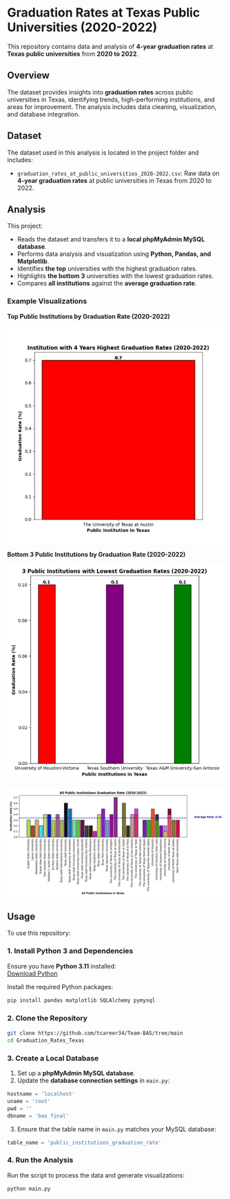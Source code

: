 # Graduation Rates at Texas Public Universities (2020-2022)

This repository contains data and analysis of **4-year graduation rates** at **Texas public universities** from **2020 to 2022**.

## Overview

The dataset provides insights into **graduation rates** across public universities in Texas, identifying trends, high-performing institutions, and areas for improvement. The analysis includes data cleaning, visualization, and database integration.

## Dataset

The dataset used in this analysis is located in the project folder and includes:

- `graduation_rates_at_public_universities_2020-2022.csv`: Raw data on **4-year graduation rates** at public universities in Texas from 2020 to 2022.

## Analysis

This project:
- Reads the dataset and transfers it to a **local phpMyAdmin MySQL database**.
- Performs data analysis and visualization using **Python, Pandas, and Matplotlib**.
- Identifies **the top** universities with the highest graduation rates.
- Highlights **the bottom 3** universities with the lowest graduation rates.
- Compares **all institutions** against the **average graduation rate**.

### Example Visualizations

**Top Public Institutions by Graduation Rate (2020-2022)**

![Figure 1](figure_1.jpg)


**Bottom 3 Public Institutions by Graduation Rate (2020-2022)**

![Bottom 3 Institutions](figure_2.jpg)

[![figure #3.jpg](figure%20%233.jpg)](https://github.com/tcareer34/Team-BAS/blob/Team_Test/Figure%20%233.jpg)

## Usage

To use this repository:

### 1. Install Python 3 and Dependencies

Ensure you have **Python 3.11** installed:  
[Download Python](https://www.python.org/downloads/)

Install the required Python packages:

```sh
pip install pandas matplotlib SQLAlchemy pymysql
```

### 2. Clone the Repository

```sh
git clone https://github.com/tcareer34/Team-BAS/tree/main
cd Graduation_Rates_Texas
```

### 3. Create a Local Database

1. Set up a **phpMyAdmin MySQL database**.
2. Update the **database connection settings** in `main.py`:

```python
hostname = 'localhost'
uname = 'root'
pwd = ''
dbname = 'bas final'
```

3. Ensure that the table name in `main.py` matches your MySQL database:

```python
table_name = 'public_institutions_graduation_rate'
```

### 4. Run the Analysis

Run the script to process the data and generate visualizations:

```sh
python main.py
```


